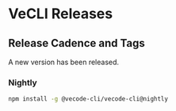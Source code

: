 # VeCLI Releases

## Release Cadence and Tags
A new version has been released.


### Nightly


```bash
npm install -g @vecode-cli/vecode-cli@nightly
```
